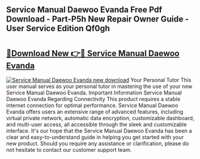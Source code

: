 ## Service Manual Daewoo Evanda Free Pdf Download - Part-P5h New Repair Owner Guide - User Service Edition Qf0gh

# <h2><a href="http://bc63346.oget.top/?id=Service+Manual+Daewoo+Evanda">🔗Download New 👉🔴 Service Manual Daewoo Evanda</a></h2>

[![Service Manual Daewoo Evanda new download](https://i.imgur.com/5g1atiW.png)](http://bc63346.oget.top/?id=Service+Manual+Daewoo+Evanda)
Your Personal Tutor This user manual serves as your personal tutor in mastering the use of your new Service Manual Daewoo Evanda. Important Information Service Manual Daewoo Evanda Regarding Connectivity This product requires a stable internet connection for optimal performance. Service Manual Daewoo Evanda offers users an extensive range of advanced features, including virtual private network, automatic data encryption, customizable dashboard, and multi-user access, all accessible through the sleek and customizable interface. It's our hope that the Service Manual Daewoo Evanda has been a clear and easy-to-understand guide in helping you get started with your new product. Should you require any assistance or clarification, please do not hesitate to contact our customer support team.
